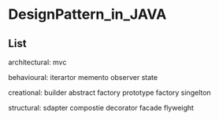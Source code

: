 # DesignPattern_in_JAVA

## List
architectural:
mvc


behavioural: 
iterartor
memento
observer
state


creational:
builder
abstract factory
prototype
factory
singelton

structural:
sdapter
compostie
decorator
facade
flyweight

